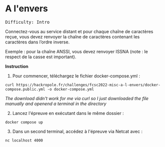 # A l'envers

<pre>
Difficulty: Intro
</pre>

Connectez-vous au service distant et pour chaque chaîne de caractères reçue, vous devez renvoyer la chaîne de caractères contenant les caractères dans l’ordre inverse.

Exemple : pour la chaîne ANSSI, vous devez renvoyer ISSNA (note : le respect de la casse est important).

**Instruction**

1. Pour commencer, téléchargez le fichier docker-compose.yml :

`curl https://hackropole.fr/challenges/fcsc2022-misc-a-l-envers/docker-compose.public.yml -o docker-compose.yml`

*The download didn't work for me via curl so I just downloaded the file manually and openend a terminal in the directory*

2. Lancez l'épreuve en exécutant dans le même dossier :

`docker compose up`

3. Dans un second terminal, accédez à l'épreuve via Netcat avec :

`nc localhost 4000`